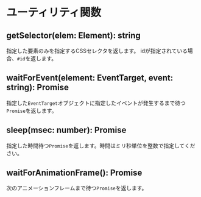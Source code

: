 # ユーティリティ関数

## getSelector(elem: Element): string
指定した要素のみを指定するCSSセレクタを返します。
idが指定されている場合、`#id`を返します。

## waitForEvent(element: EventTarget, event: string): Promise<Event>
指定した`EventTarget`オブジェクトに指定したイベントが発生するまで待つ`Promise`を返します。

## sleep(msec: number): Promise<void>
指定した時間待つ`Promise`を返します。時間はミリ秒単位を整数で指定してください。

## waitForAnimationFrame(): Promise<number>
次のアニメーションフレームまで待つ`Promise`を返します。